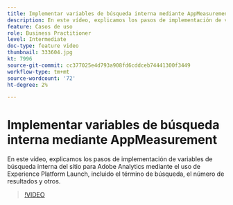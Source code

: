 ```yaml
---
title: Implementar variables de búsqueda interna mediante AppMeasurement
description: En este vídeo, explicamos los pasos de implementación de variables de búsqueda interna del sitio para Adobe Analytics mediante el uso de Experience Platform Launch, incluido el término de búsqueda, el número de resultados y otros.
feature: Casos de uso
role: Business Practitioner
level: Intermediate
doc-type: feature video
thumbnail: 333604.jpg
kt: 7996
source-git-commit: cc377025e4d793a908fd6cddceb74441300f3449
workflow-type: tm+mt
source-wordcount: '72'
ht-degree: 2%

---
```



# Implementar variables de búsqueda interna mediante AppMeasurement

En este vídeo, explicamos los pasos de implementación de variables de búsqueda interna del sitio para Adobe Analytics mediante el uso de Experience Platform Launch, incluido el término de búsqueda, el número de resultados y otros.

>[!VIDEO](https://video.tv.adobe.com/v/333604/?quality=12&learn=on)
